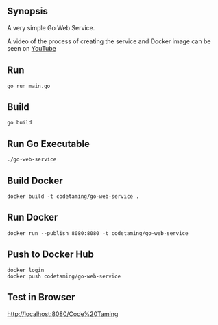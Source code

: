 ## Synopsis

A very simple Go Web Service.

A video of the process of creating the service and Docker image can be seen on [YouTube](https://youtu.be/-IoWzON4IRA)

## Run
```
go run main.go
```

## Build
```
go build
```

## Run Go Executable
```
./go-web-service
```

## Build Docker

```
docker build -t codetaming/go-web-service .
```

## Run Docker
```
docker run --publish 8080:8080 -t codetaming/go-web-service
```

## Push to Docker Hub
```
docker login
docker push codetaming/go-web-service
```

## Test in Browser
[http://localhost:8080/Code%20Taming](http://localhost:8080/Code%20Taming)